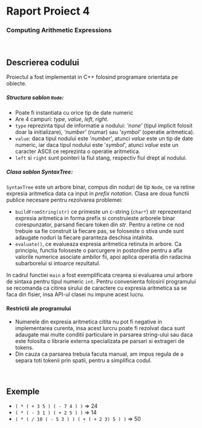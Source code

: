 # Raport Proiect 4
### Computing Arithmetic Expressions

<br>

## Descrierea codului

Proiectul a fost implementat in C++ folosind programare orientata pe obiecte.

##### Structura sablon `Node`:
- Poate fi instantiata cu orice tip de date numeric
- Are 4 campuri: *type*, *value*, *left*, *right*.
- `type` reprezinta tipul de informatie a nodului: *'none'* (tipul implicit folosit doar la initializare), *'number'* (numar) sau *'symbol'* (operatie aritmetica).
- `value`: daca tipul nodului este '*number*', atunci *value* este un tip de date numeric, iar daca tipul nodului este '*symbol*', atunci *value* este un caracter ASCII ce reprezinta o operatie aritmetica.
- `left` si `right` sunt pointeri la fiul stang, respectiv fiul drept al nodului.

##### Clasa sablon SyntaxTree:
`SyntaxTree` este un arbore binar, compus din noduri de tip `Node`, ce va retine expresia aritmetica data ca input in *prefix notation*.
Clasa are doua functii publice necesare pentru rezolvarea problemei:

- `buildFromString(str)` ce primeste un c-string (`char*`) *str* reprezentand expresia aritmetica in forma prefix si construieste arborele binar corespunzator, parsand fiecare token din *str*. Pentru a retine ce nod trebuie sa fie construit la fiecare pas, se foloseste o stiva unde sunt adaugate noduri la fiecare paranteza deschisa intalnita.
- `evaluate()`, ce evalueaza expresia aritmetica retinuta in arbore. Ca principiu, functia foloseste o parcurgere in postordine pentru a afla valorile numerice asociate ambilor fii, apoi aplica operatia din radacina subarborelui si intoarce rezultatul.

In cadrul functiei `main` a fost exemplificata crearea si evaluarea unui arbore de sintaxa pentru tipul numeric `int`. Pentru convenienta folosirii programului se recomanda ca citirea sirului de caractere cu expresia aritmetica sa se faca din fisier, insa API-ul clasei nu impune acest lucru.

#### Restrictii ale programului

- Numerele din expresia aritmetica citita nu pot fi negative in implementarea curenta, insa acest lurcru poate fi rezolvat daca sunt adaugate mai multe conditii particulare in parsarea string-ului sau daca este folosita o librarie externa specializata pe parsari si extrageri de tokens.
- Din cauza ca parsarea trebuia facuta manual, am impus regula de a separa toti tokenii prin spatii, pentru a simplifica codul. 

<br>

## Exemple

- `( * ( + 3 5 ) ( - 7 4 ) )` => 24
- `( * ( - 3 1 ) ( + 2 5 ) )` => 14
- `( * ( / 10 ( - 5 3 ) ) ( + ( + 2 3) 5 ) )` => 50